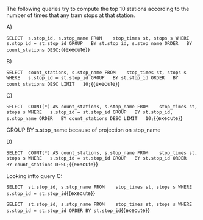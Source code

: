 The following queries try to compute the top 10 stations according to the number of times that any tram stops at that station.


A) 

``
SELECT	s.stop_id, s.stop_name
FROM	stop_times st, stops s
WHERE	s.stop_id = st.stop_id
GROUP	BY st.stop_id, s.stop_name
ORDER	BY count_stations DESC;
``{{execute}}


B) 

``
SELECT	count_stations, s.stop_name
FROM	stop_times st, stops s
WHERE	s.stop_id = st.stop_id
GROUP 	BY st.stop_id
ORDER 	BY count_stations DESC
LIMIT 	10;
``{{execute}}


C) 

``
SELECT	COUNT(*) AS count_stations, s.stop_name
FROM	stop_times st, stops s
WHERE	s.stop_id = st.stop_id
GROUP	BY st.stop_id, s.stop_name
ORDER	BY count_stations DESC
LIMIT	10;
``{{execute}}

GROUP BY s.stop\_name because of projection on stop\_name 


D) 

``
SELECT	COUNT(*) AS count_stations, s.stop_name
FROM	stop_times st, stops s
WHERE	s.stop_id = st.stop_id
GROUP	BY st.stop_id
ORDER	BY count_stations DESC;
``{{execute}}



Looking intto query C:

``
SELECT	st.stop_id, s.stop_name
FROM	stop_times st, stops s
WHERE	s.stop_id = st.stop_id
``{{execute}}


``
SELECT	st.stop_id, s.stop_name
FROM	stop_times st, stops s
WHERE	s.stop_id = st.stop_id
ORDER BY st.stop_id
``{{execute}}

